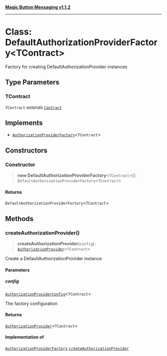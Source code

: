 [**Magic Button Messaging v1.1.2**](../README.md)

***

# Class: DefaultAuthorizationProviderFactory\<TContract\>

Factory for creating DefaultAuthorizationProvider instances

## Type Parameters

### TContract

`TContract` *extends* [`Contract`](../type-aliases/Contract.md)

## Implements

- [`AuthorizationProviderFactory`](../interfaces/AuthorizationProviderFactory.md)\<`TContract`\>

## Constructors

### Constructor

> **new DefaultAuthorizationProviderFactory**\<`TContract`\>(): `DefaultAuthorizationProviderFactory`\<`TContract`\>

#### Returns

`DefaultAuthorizationProviderFactory`\<`TContract`\>

## Methods

### createAuthorizationProvider()

> **createAuthorizationProvider**(`config`): [`AuthorizationProvider`](../type-aliases/AuthorizationProvider.md)\<`TContract`\>

Create a DefaultAuthorizationProvider instance

#### Parameters

##### config

[`AuthorizationProviderConfig`](../interfaces/AuthorizationProviderConfig.md)\<`TContract`\>

The factory configuration

#### Returns

[`AuthorizationProvider`](../type-aliases/AuthorizationProvider.md)\<`TContract`\>

#### Implementation of

[`AuthorizationProviderFactory`](../interfaces/AuthorizationProviderFactory.md).[`createAuthorizationProvider`](../interfaces/AuthorizationProviderFactory.md#createauthorizationprovider)
